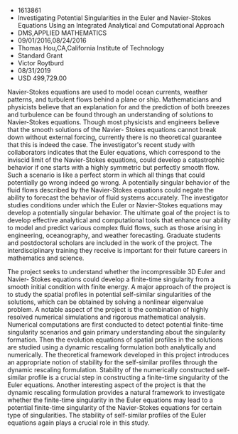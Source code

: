 
* 1613861
* Investigating Potential Singularities in the Euler and Navier-Stokes Equations Using an Integrated Analytical and Computational Approach
* DMS,APPLIED MATHEMATICS
* 09/01/2016,08/24/2016
* Thomas Hou,CA,California Institute of Technology
* Standard Grant
* Victor Roytburd
* 08/31/2019
* USD 499,729.00

Navier-Stokes equations are used to model ocean currents, weather patterns, and
turbulent flows behind a plane or ship. Mathematicians and physicists believe
that an explanation for and the prediction of both breezes and turbulence can be
found through an understanding of solutions to Navier-Stokes equations. Though
most physicists and engineers believe that the smooth solutions of the Navier-
Stokes equations cannot break down without external forcing, currently there is
no theoretical guarantee that this is indeed the case. The investigator's recent
study with collaborators indicates that the Euler equations, which correspond to
the inviscid limit of the Navier-Stokes equations, could develop a catastrophic
behavior if one starts with a highly symmetric but perfectly smooth flow. Such a
scenario is like a perfect storm in which all things that could potentially go
wrong indeed go wrong. A potentially singular behavior of the fluid flows
described by the Navier-Stokes equations could negate the ability to forecast
the behavior of fluid systems accurately. The investigator studies conditions
under which the Euler or Navier-Stokes equations may develop a potentially
singular behavior. The ultimate goal of the project is to develop effective
analytical and computational tools that enhance our ability to model and predict
various complex fluid flows, such as those arising in engineering, oceanography,
and weather forecasting. Graduate students and postdoctoral scholars are
included in the work of the project. The interdisciplinary training they receive
is important for their future careers in mathematics and science.

The project seeks to understand whether the incompressible 3D Euler and Navier-
Stokes equations could develop a finite-time singularity from a smooth initial
condition with finite energy. A major approach of the project is to study the
spatial profiles in potential self-similar singularities of the solutions, which
can be obtained by solving a nonlinear eigenvalue problem. A notable aspect of
the project is the combination of highly resolved numerical simulations and
rigorous mathematical analysis. Numerical computations are first conducted to
detect potential finite-time singularity scenarios and gain primary
understanding about the singularity formation. Then the evolution equations of
spatial profiles in the solutions are studied using a dynamic rescaling
formulation both analytically and numerically. The theoretical framework
developed in this project introduces an appropriate notion of stability for the
self-similar profiles through the dynamic rescaling formulation. Stability of
the numerically constructed self-similar profile is a crucial step in
constructing a finite-time singularity of the Euler equations. Another
interesting aspect of the project is that the dynamic rescaling formulation
provides a natural framework to investigate whether the finite-time singularity
in the Euler equations may lead to a potential finite-time singularity of the
Navier-Stokes equations for certain type of singularities. The stability of
self-similar profiles of the Euler equations again plays a crucial role in this
study.
